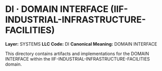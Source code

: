# DI · DOMAIN INTERFACE (IIF-INDUSTRIAL-INFRASTRUCTURE-FACILITIES)

**Layer:** SYSTEMS
**LLC Code:** DI
**Canonical Meaning:** DOMAIN INTERFACE

This directory contains artifacts and implementations for the DOMAIN INTERFACE within the IIF-INDUSTRIAL-INFRASTRUCTURE-FACILITIES domain.
